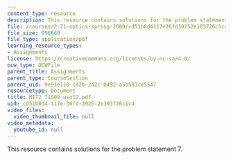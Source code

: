 ```yaml
---
content_type: resource
description: This resource contains solutions for the problem statement 7.
file: /courses/2-71-optics-spring-2009/cd51b8d4117e36fd39252e103726c1c4_MIT2_71S09_usol7.pdf
file_size: 996660
file_type: application/pdf
learning_resource_types:
- Assignments
license: https://creativecommons.org/licenses/by-nc-sa/4.0/
ocw_type: OCWFile
parent_title: Assignments
parent_type: CourseSection
parent_uid: 9e91e110-cd2b-2d2c-0492-a5b581ce5547
resourcetype: Document
title: MIT2_71S09_usol7.pdf
uid: cd51b8d4-117e-36fd-3925-2e103726c1c4
video_files:
  video_thumbnail_file: null
video_metadata:
  youtube_id: null
---
```

This resource contains solutions for the problem statement 7.